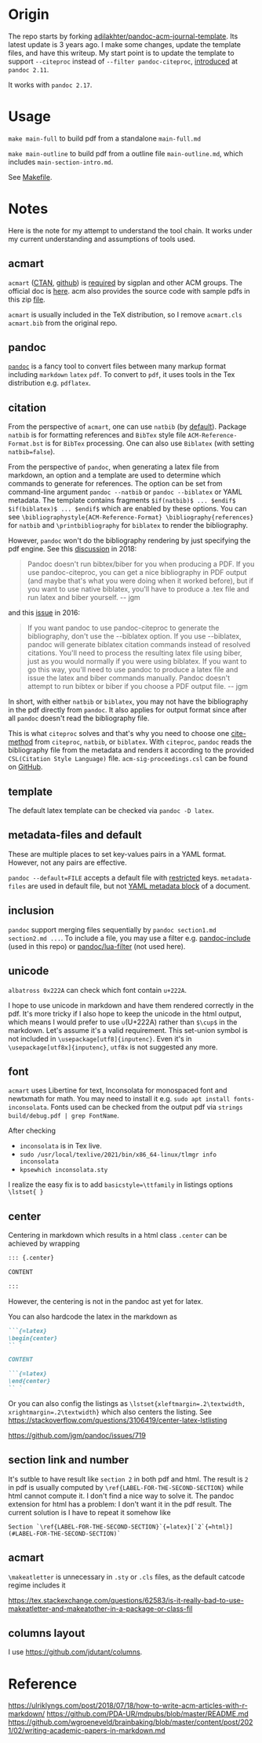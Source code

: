 # Origin

The repo starts by forking [adilakhter/pandoc-acm-journal-template](https://github.com/adilakhter/pandoc-acm-journal-template). Its latest update is 3 years ago. I make some changes, update the template files, and have this writeup. My start point is to update the template to support `--citeproc` instead of `--filter pandoc-citeproc`, [introduced](https://github.com/jgm/pandoc/blob/master/changelog.md#pandoc-211-2020-10-11) at `pandoc 2.11`.

It works with `pandoc 2.17`. 

# Usage

`make main-full` to build pdf from a standalone `main-full.md`

`make main-outline` to build pdf from a outline file `main-outline.md`, which includes `main-section-intro.md`.

See [Makefile](./Makefile).

# Notes

Here is the note for my attempt to understand the tool chain. It works under my current understanding and assumptions of tools used.

## acmart

`acmart` ([CTAN](https://ctan.org/pkg/acmart?lang=en), [github](https://github.com/borisveytsman/acmart)) is [required](https://www.sigplan.org/Resources/Author/) by sigplan and other ACM groups. The official doc is [here](https://www.acm.org/binaries/content/assets/publications/consolidated-tex-template/acmart.pdf). acm also provides the source code with sample pdfs in this zip [file](https://www-acm-org.proxy1.library.jhu.edu/binaries/content/assets/publications/consolidated-tex-template/acmart-primary.zip).

`acmart` is usually included in the TeX distribution, so I remove `acmart.cls` `acmart.bib` from the original repo.

## pandoc

[`pandoc`](https://pandoc.org/) is a fancy tool to convert files between many markup format including `markdown` `latex` `pdf`. To convert to `pdf`, it uses tools in the Tex distribution e.g. `pdflatex`.

## citation

From the perspective of `acmart`, one can use `natbib` (by [default](https://github.com/borisveytsman/acmart/blob/0fc7666839026f055eff3432eb3953c7c1a0624d/acmart.dtx?_pjax=%23js-repo-pjax-container%3Afirst-of-type%2C%20div%5Bitemtype%3D%22http%3A%2F%2Fschema.org%2FSoftwareSourceCode%22%5D%20main%3Afirst-of-type%2C%20%5Bdata-pjax-container%5D%3Afirst-of-type#L1420)). Package `natbib` is for formatting references and `BibTex` style file `ACM-Reference-Format.bst` is for `BibTex` processing. One can also use `Biblatex` (with setting `natbib=false`).

From the perspective of `pandoc`, when generating a latex file from markdown, an option and a template are used to determine which commands to generate for references. The option can be set from command-line argument `pandoc --natbib` or `pandoc --biblatex` or YAML metadata. The template contains fragments `$if(natbib)$ ... $endif$` `$if(biblatex)$ ... $endif$` which are enabled by these options. You can see `\bibliographystyle{ACM-Reference-Format} \bibliography{references}` for `natbib` and `\printbibliography` for `biblatex` to render the bibliography.

However, `pandoc` won't do the bibliography rendering by just specifying the pdf engine. See this [discussion](https://groups.google.com/g/pandoc-discuss/c/MgQ050t21W0/m/i1vgmRbLBQAJ) in 2018:

> Pandoc doesn't run bibtex/biber for you when producing
> a PDF. If you use pandoc-citeproc, you can get a nice
> bibliography in PDF output (and maybe that's what you
> were doing when it worked before), but if you want to use
> native biblatex, you'll have to produce a .tex file
> and run latex and biber yourself.
> -- jgm

and this [issue](https://github.com/jgm/pandoc/issues/2795#issuecomment-198560703) in 2016:

> If you want pandoc to use pandoc-citeproc to generate the bibliography, don't use the --biblatex option.
> If you use --biblatex, pandoc will generate biblatex citation commands instead of resolved citations. You'll need to process the resulting latex file using biber, just as you would normally if you were using biblatex. If you want to go this way, you'll need to use pandoc to produce a latex file and issue the latex and biber commands manually. Pandoc doesn't attempt to run bibtex or biber if you choose a PDF output file.
> -- jgm

In short, with either `natbib` or `biblatex`, you may not have the bibliography in the pdf directly from `pandoc`. It also applies for output format since after all `pandoc` doesn't read the bibliography file. 

This is what `citeproc` solves and that's why you need to choose one [cite-method](https://pandoc.org/MANUAL.html#citations) from `citeproc`, `natbib`, or `biblatex`. With `citeproc`, `pandoc` reads the bibliography file from the metadata and renders it according to the provided `CSL(Citation Style Language)` file. `acm-sig-proceedings.csl` can be found on [GitHub](https://github.com/citation-style-language/styles/blob/master/acm-sig-proceedings.csl).

## template

The default latex template can be checked via `pandoc -D latex`.

## metadata-files and default

These are multiple places to set key-values pairs in a YAML format. However, not any pairs are effective.

`pandoc --default=FILE` accepts a default file with [restricted](https://pandoc.org/MANUAL.html#default-files) keys. `metadata-files` are used in default file, but not [YAML metadata block](https://pandoc.org/MANUAL.html#extension-yaml_metadata_block) of a document.

## inclusion

`pandoc` support merging files sequentially by `pandoc section1.md section2.md ...`. To include a file, you may use a filter e.g. [pandoc-include](https://github.com/DCsunset/pandoc-include) (used in this repo) or [pandoc/lua-filter](https://github.com/pandoc/lua-filters/blob/master/include-files/README.md) (not used here).

## unicode

`albatross 0x222A` can check which font contain `u+222A`.

I hope to use unicode in markdown and have them rendered correctly in the pdf. It's more tricky if I also hope to keep the unicode in the html output, which means I would prefer to use `∪`(U+222A) rather than `$\cup$` in the markdown. Let's assume it's a valid requirement. This set-union symbol is not included in `\usepackage[utf8]{inputenc}`. Even it's in `\usepackage[utf8x]{inputenc}`, `utf8x` is not suggested any more.

## font

`acmart` uses Libertine for text, Inconsolata for monospaced font and newtxmath for math. You may need to install it e.g. `sudo apt install fonts-inconsolata`. Fonts used can be checked from the output pdf via `strings build/debug.pdf | grep FontName`.

After checking
- `inconsolata` is in Tex live.
- `sudo /usr/local/texlive/2021/bin/x86_64-linux/tlmgr info inconsolata`
- `kpsewhich inconsolata.sty`

I realize the easy fix is to add `basicstyle=\ttfamily` in listings options `\lstset{ }`

## center

Centering in markdown which results in a html class `.center` can be achieved by wrapping 

```markdown
::: {.center} 

CONTENT

:::
```

However, the centering is not in the pandoc ast yet for latex.

You can also hardcode the latex in the markdown as

```markdown
```{=latex}
\begin{center}
`` `

CONTENT

```{=latex}
\end{center}
`` `

```

Or you can also config the listings as `\lstset{xleftmargin=.2\textwidth, xrightmargin=.2\textwidth}` which also centers the listing. See https://stackoverflow.com/questions/3106419/center-latex-lstlisting

https://github.com/jgm/pandoc/issues/719

## section link and number

It's sutble to have result like `section 2` in both pdf and html. The result is `2` in pdf is usually computed by `\ref{LABEL-FOR-THE-SECOND-SECTION}` while html cannot compute it. I don't find a nice way to solve it. The pandoc extension for html has a problem: I don't want it in the pdf result. The current solution is I have to repeat it somehow like
```
Section `\ref{LABEL-FOR-THE-SECOND-SECTION}`{=latex}[`2`{=html}](#LABEL-FOR-THE-SECOND-SECTION)`
```

## acmart

`\makeatletter` is unnecessary in `.sty` or `.cls` files, as the default catcode regime includes it

https://tex.stackexchange.com/questions/62583/is-it-really-bad-to-use-makeatletter-and-makeatother-in-a-package-or-class-fil

## columns layout

I use https://github.com/jdutant/columns.

# Reference

https://ulriklyngs.com/post/2018/07/18/how-to-write-acm-articles-with-r-markdown/
https://github.com/PDA-UR/mdpubs/blob/master/README.md
https://github.com/wgroeneveld/brainbaking/blob/master/content/post/2021/02/writing-academic-papers-in-markdown.md